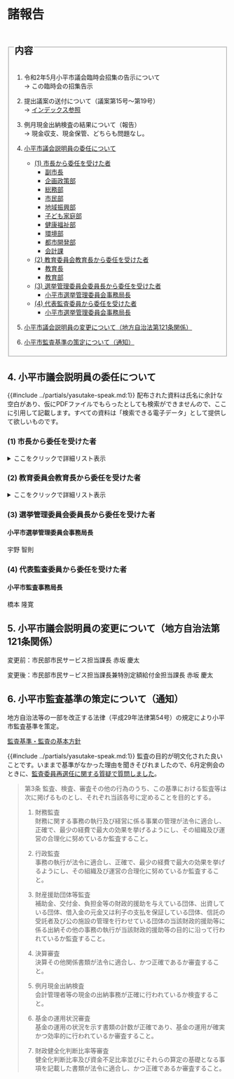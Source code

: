 # 諸報告
<fieldset class="nittei">
  <legend>
    <h2> 内容 </h2>
  </legend>

1. 令和2年5月小平市議会臨時会招集の告示について  
→ この臨時会の招集告示

1. 提出議案の送付について（議案第15号～第19号）  
→ [インデックス参照](./index.md)

1. 例月現金出納検査の結果について（報告）  
→ 現金収支、現金保管、どちらも問題なし。

1. [小平市議会説明員の委任について](#4-%E5%B0%8F%E5%B9%B3%E5%B8%82%E8%AD%B0%E4%BC%9A%E8%AA%AC%E6%98%8E%E5%93%A1%E3%81%AE%E5%A7%94%E4%BB%BB%E3%81%AB%E3%81%A4%E3%81%84%E3%81%A6)
    - [(1) 市長から委任を受けた者](#1-%E5%B8%82%E9%95%B7%E3%81%8B%E3%82%89%E5%A7%94%E4%BB%BB%E3%82%92%E5%8F%97%E3%81%91%E3%81%9F%E8%80%85)
        - [副市長](#%E5%89%AF%E5%B8%82%E9%95%B7)
        - [企画政策部](#%E4%BC%81%E7%94%BB%E6%94%BF%E7%AD%96%E9%83%A8)
        - [総務部](#%E7%B7%8F%E5%8B%99%E9%83%A8)
        - [市民部](#%E5%B8%82%E6%B0%91%E9%83%A8)
        - [地域振興部](#%E5%9C%B0%E5%9F%9F%E6%8C%AF%E8%88%88%E9%83%A8)
        - [子ども家庭部](#%E5%AD%90%E3%81%A9%E3%82%82%E5%AE%B6%E5%BA%AD%E9%83%A8)
        - [健康福祉部](#%E5%81%A5%E5%BA%B7%E7%A6%8F%E7%A5%89%E9%83%A8)
        - [環境部](#%E7%92%B0%E5%A2%83%E9%83%A8)
        - [都市開発部](#%E9%83%BD%E5%B8%82%E9%96%8B%E7%99%BA%E9%83%A8)
        - [会計課](#%E4%BC%9A%E8%A8%88%E8%AA%B2)
    - [(2) 教育委員会教育長から委任を受けた者](#2-%E6%95%99%E8%82%B2%E5%A7%94%E5%93%A1%E4%BC%9A%E6%95%99%E8%82%B2%E9%95%B7%E3%81%8B%E3%82%89%E5%A7%94%E4%BB%BB%E3%82%92%E5%8F%97%E3%81%91%E3%81%9F%E8%80%85)
        - [教育長](#%E6%95%99%E8%82%B2%E9%95%B7)
        - [教育部](#%E6%95%99%E8%82%B2%E9%83%A8)
    - [(3) 選挙管理委員会委員長から委任を受けた者](#3-%E9%81%B8%E6%8C%99%E7%AE%A1%E7%90%86%E5%A7%94%E5%93%A1%E4%BC%9A%E5%A7%94%E5%93%A1%E9%95%B7%E3%81%8B%E3%82%89%E5%A7%94%E4%BB%BB%E3%82%92%E5%8F%97%E3%81%91%E3%81%9F%E8%80%85)
        - [小平市選挙管理委員会事務局長](#%E5%B0%8F%E5%B9%B3%E5%B8%82%E9%81%B8%E6%8C%99%E7%AE%A1%E7%90%86%E5%A7%94%E5%93%A1%E4%BC%9A%E4%BA%8B%E5%8B%99%E5%B1%80%E9%95%B7)
    - [(4) 代表監査委員から委任を受けた者](#4-%E4%BB%A3%E8%A1%A8%E7%9B%A3%E6%9F%BB%E5%A7%94%E5%93%A1%E3%81%8B%E3%82%89%E5%A7%94%E4%BB%BB%E3%82%92%E5%8F%97%E3%81%91%E3%81%9F%E8%80%85)
        - [小平市選挙管理委員会事務局長](#%E5%B0%8F%E5%B9%B3%E5%B8%82%E9%81%B8%E6%8C%99%E7%AE%A1%E7%90%86%E5%A7%94%E5%93%A1%E4%BC%9A%E4%BA%8B%E5%8B%99%E5%B1%80%E9%95%B7)
1. [小平市議会説明員の変更について（地方自治法第121条関係）](#5-小平市議会説明員の変更について地方自治法第121条関係)
1. [小平市監査基準の策定について（通知）](#6-小平市監査基準の策定について通知)
</fieldset>

## 4. 小平市議会説明員の委任について
 {{#include ../partials/yasutake-speak.md:1}} 配布された資料は氏名に余計な空白があり、仮にPDFファイルでもらったとしても検索ができませんので、ここに引用して記載します。すべての資料は「検索できる電子データ」として提供して欲しいものです。

### (1) 市長から委任を受けた者

<details>
<summary>ここをクリックで詳細リスト表示</summary>

#### 副市長
伊藤 俊哉

#### 企画政策部
<table style="margin:0">
  <thead>
    <tr>
      <td>職</td>
      <td>氏名</td>
    </tr>
  </thead>
  <tbody>
    <tr>
      <td>部長</td>
      <td>津嶋 陽彦</td>
    </tr>
    <tr>
      <td>政策課 課長</td>
      <td>相澤 良子</td>
    </tr>
    <tr>
      <td>政策課 課長補佐兼政策担当係長</td>
      <td>森下 喜紹</td>
    </tr>
    <tr>
      <td>政策課 課長補佐兼総合計画担当係長</td>
      <td>横山 雅敏</td>
    </tr>
    <tr>
      <td>総合計画担当課 課長</td>
      <td>佐藤 恵美</td>
    </tr>
    <tr>
      <td>財政課 課長</td>
      <td>尾崎 正宏</td>
    </tr>
    <tr>
      <td>財政課 課長補佐兼財政担当係長</td>
      <td>高木 秋宗</td>
    </tr>
    <tr>
      <td>秘書広報課 課長</td>
      <td>関 正宏</td>
    </tr>
    <tr>
      <td>秘書広報課 課長補佐兼広報担当係長</td>
      <td>加藤 綾</td>
    </tr>
    <tr>
      <td>情報政策課 課長</td>
      <td>増原 一平</td>
    </tr>
    <tr>
      <td>情報政策課 課長補佐兼計画担当係長</td>
      <td>坂元 達郎</td>
    </tr>
    <tr>
      <td>情報政策課 課長補佐兼ICT政策担当係長</td>
      <td>石原 健太郎</td>
    </tr>
    <tr>
      <td>行政経営担当部長</td>
      <td>有川 知樹</td>
    </tr>
    <tr>
      <td>行政経営課 課長</td>
      <td>湯浅 忠</td>
    </tr>
    <tr>
      <td>行政経営課 課長補佐兼行財政改革担当係長</td>
      <td>小栁 壮太</td>
    </tr>
    <tr>
      <td>行政経営課 課長補佐兼行財政改革担当係長</td>
      <td>神谷 恭仁子</td>
    </tr>
    <tr>
      <td>公共施設マネジメント課 課長</td>
      <td>濱本 一孝</td>
    </tr>
    <tr>
      <td>公共施設マネジメント課 課長補佐兼施設マネジメント担当係長</td>
      <td>伊藤 集</td>
    </tr>
    <tr>
      <td>公共施設マネジメント課 課長補佐兼施設マネジメント担当係長</td>
      <td>戸部 陽介</td>
    </tr>
    <tr>
      <td>公共施設マネジメント課 課長補佐兼施設財産担当係長</td>
      <td>吉崎 明宏</td>
    </tr>
  </tbody>
</table>

#### 総務部
<table style="margin:0">
  <thead>
    <tr>
      <td>職</td>
      <td>氏名</td>
    </tr>
  </thead>
  <tbody>
    <tr>
      <td>部長</td>
      <td>白倉 克彦</td>
    </tr>
    <tr>
      <td>総務課 課長</td>
      <td>原 儀和</td>
    </tr>
    <tr>
      <td>総務課 課長補佐兼総務担当係長</td>
      <td>新井 伸次郎</td>
    </tr>
    <tr>
      <td>契約検査課 課長</td>
      <td>細谷 毅</td>
    </tr>
    <tr>
      <td>検査担当課 課長</td>
      <td>後藤 信章</td>
    </tr>
    <tr>
      <td>職員課 課長</td>
      <td>後藤 仁</td>
    </tr>
    <tr>
      <td>職員課 課長補佐兼人事研修担当係長</td>
      <td>塩田 尚子</td>
    </tr>
    <tr>
      <td>労務・人事制度担当課 課長</td>
      <td>松本 高志</td>
    </tr>
    <tr>
      <td>危機管理担当部長兼地域安全課長</td>
      <td>河原 順一</td>
    </tr>
    <tr>
      <td>防災危機管理課 課長</td>
      <td>秋田 淳一</td>
    </tr>
    <tr>
      <td>防災危機管理課 課長補佐兼防災危機管理担当係長</td>
      <td>西本 和幸</td>
    </tr>
    <tr>
      <td>地域安全課 課長補佐兼地域安全担当係長</td>
      <td>藤井 洋</td>
    </tr>
  </tbody>
</table>

#### 市民部

<table style="margin:0">
  <thead>
    <tr>
      <td>職</td>
      <td>氏名</td>
    </tr>
  </thead>
  <tbody>
    <tr>
      <td>部長</td>
      <td>柳瀨 正明</td>
    </tr>
    <tr>
      <td>市民課 課長</td>
      <td>山本 清隆</td>
    </tr>
    <tr>
      <td>市民課 課長補佐兼管理担当係長</td>
      <td>小松 正典</td>
    </tr>
    <tr>
      <td>市民課 課長補佐兼佐兼特別定額給付金担当係長</td>
      <td>野口 文男</td>
    </tr>
    <tr>
      <td>市民課 課長補佐兼佐兼特別定額給付金担当係長</td>
      <td>高松 弘一</td>
    </tr>
    <tr>
      <td>市民課 市民サービス担当課長</td>
      <td>赤坂 慶太</td>
    </tr>
    <tr>
      <td>東部出張所 所長（副参事）</td>
      <td>鬼澤 晋一郎</td>
    </tr>
    <tr>
      <td>西部出張所 所長（副参事）</td>
      <td>梅田 真吾</td>
    </tr>
    <tr>
      <td>税務課 課長</td>
      <td>黒山 忠成</td>
    </tr>
    <tr>
      <td>税務課 長補佐兼市民税担当係長</td>
      <td>尾崎 元治</td>
    </tr>
    <tr>
      <td>税務課 長補佐兼家屋・償却資産担当係長</td>
      <td>諸岡 庸介</td>
    </tr>
    <tr>
      <td>収納課 課長</td>
      <td>水野 隆</td>
    </tr>
    <tr>
      <td>収納課 長補佐兼収納担当係長</td>
      <td>高橋 理</td>
    </tr>
  </tbody>
</table>

#### 地域振興部
<table style="margin:0">
  <thead>
    <tr>
      <td>職</td>
      <td>氏名</td>
    </tr>
  </thead>
  <tbody>
    <tr>
      <td>部長</td>
      <td>余語 聡</td>
    </tr>
    <tr>
      <td>市民協働・男女参画推進課 課長</td>
      <td>松尾 英条</td>
    </tr>
    <tr>
      <td>市民協働・男女参画推進課 課長補佐兼市民協働担当係長</td>
      <td>内田 直樹</td>
    </tr>
    <tr>
      <td>市民協働・男女参画推進課 課長補佐兼市民協働担当係長</td>
      <td>村田 美紀</td>
    </tr>
    <tr>
      <td>産業振興課 課長</td>
      <td>齋藤 貴彦</td>
    </tr>
    <tr>
      <td>産業振興課 課長補佐兼商工担当係長</td>
      <td>脇本 夏樹</td>
    </tr>
    <tr>
      <td>地域振興部文化スポーツ担当部長兼健康福祉部健康・保険担当部長</td>
      <td>篠宮 智己</td>
    </tr>
    <tr>
      <td>文化スポーツ課 課長</td>
      <td>島田 秀幸</td>
    </tr>
    <tr>
      <td>文化スポーツ課 課長補佐兼文化振興・施設管理担当係長</td>
      <td>大竹 博文</td>
    </tr>
    <tr>
      <td>文化スポーツ課 課長補佐兼文化財担当係長</td>
      <td>小川 望</td>
    </tr>
    <tr>
      <td>スポーツ振興担当課 課長</td>
      <td>三井 慎二郎</td>
    </tr>
  </tbody>
</table>

#### 子ども家庭部
<table style="margin:0">
  <thead>
    <tr>
      <td>職</td>
      <td>氏名</td>
    </tr>
  </thead>
  <tbody>
    <tr>
      <td>部長</td>
      <td>伊藤 祐子</td>
    </tr>
    <tr>
      <td>子育て支援課 課長</td>
      <td>石野 義史</td>
    </tr>
    <tr>
      <td>子育て支援課 課長補佐兼学童担当係長</td>
      <td>林 啓介</td>
    </tr>
    <tr>
      <td>家庭支援担当課 課長</td>
      <td>柳瀬 一之</td>
    </tr>
    <tr>
      <td>保育課 課長</td>
      <td>森田 恒明</td>
    </tr>
    <tr>
      <td>保育課 課長補佐兼庶務担当係長</td>
      <td>入澤 秀和</td>
    </tr>
    <tr>
      <td>保育指導担当課長</td>
      <td>永田 弘子</td>
    </tr>
    <tr>
      <td>大沼保育園 園長（副参事）</td>
      <td>島根 慶子</td>
    </tr>
    <tr>
      <td>喜平保育園 園長（副参事）</td>
      <td>白倉 めぐみ</td>
    </tr>
    <tr>
      <td>津田保育園 園長（副参事）</td>
      <td>小島 みゆき</td>
    </tr>
    <tr>
      <td>小川保育園 園長（副参事）</td>
      <td>児玉 志佳</td>
    </tr>
    <tr>
      <td>小川西保育園 園長（副参事）</td>
      <td>松田 由巳</td>
    </tr>
    <tr>
      <td>仲町保育園 園長（副参事）</td>
      <td>西稔 利江子</td>
    </tr>
    <tr>
      <td>花小金井保育園 園長（副参事）</td>
      <td>青木 睦子</td>
    </tr>
    <tr>
      <td>上宿保育園 園長（副参事）</td>
      <td>佐藤 典子</td>
    </tr>
    <tr>
      <td>上水南保育園 園長（副参事）</td>
      <td>小原 智子</td>
    </tr>
  </tbody>
</table>

#### 健康福祉部
<table style="margin:0">
  <thead>
    <tr>
      <td>職</td>
      <td>氏名</td>
    </tr>
  </thead>
  <tbody>
    <tr>
      <td>部長</td>
      <td>滝澤 徳一</td>
    </tr>
    <tr>
      <td>生活支援課 課長</td>
      <td>井出 実紀</td>
    </tr>
    <tr>
      <td>生活支援課 課長補佐兼保護担当係長</td>
      <td>前田 昌彦</td>
    </tr>
    <tr>
      <td>高齢者支援課 課長</td>
      <td>藤川 晶夫</td>
    </tr>
    <tr>
      <td>高齢者支援課 課長補佐兼計画担当係長</td>
      <td>赤坂 麻由</td>
    </tr>
    <tr>
      <td>高齢者支援課 課長補佐兼保険・医療・介護連携担当係長</td>
      <td>星野 眞由美</td>
    </tr>
    <tr>
      <td>地域包括ケア推進担当課長</td>
      <td>島田 義之</td>
    </tr>
    <tr>
      <td>障害者支援課 課長</td>
      <td>岡田 敬夫</td>
    </tr>
    <tr>
      <td>障害者支援課 課長補佐兼事業推進担当係長</td>
      <td>鈴木 威人</td>
    </tr>
    <tr>
      <td>健康推進課 課長</td>
      <td>櫻井 健</td>
    </tr>
    <tr>
      <td>健康推進課 課長補佐兼予防担当係長</td>
      <td>杉田 周司</td>
    </tr>
    <tr>
      <td>健康推進課 課長補佐兼保険指導担当係長</td>
      <td>永田 幹子</td>
    </tr>
    <tr>
      <td>保険年金課 課長</td>
      <td>澁谷 俊興</td>
    </tr>
    <tr>
      <td>保険年金課 課長補佐兼国民健康保険担当係長</td>
      <td>河野 由里子</td>
    </tr>
    <tr>
      <td>保険年金課 課長補佐兼後期高齢者医療担当係長</td>
      <td>後藤 弘和</td>
    </tr>
  </tbody>
</table>

#### 環境部

<table style="margin:0">
  <thead>
    <tr>
      <td>職</td>
      <td>氏名</td>
    </tr>
  </thead>
  <tbody>
    <tr>
      <td>部長</td>
      <td>田中 博晶</td>
    </tr>
    <tr>
      <td>環境政策課 課長</td>
      <td>神山 伸一</td>
    </tr>
    <tr>
      <td>環境政策課 課長補佐兼計画推進担当係長</td>
      <td>奥村 修二</td>
    </tr>
    <tr>
      <td>資源循環課 課長</td>
      <td>足立 浩志</td>
    </tr>
    <tr>
      <td>資源循環課 課長補佐兼管理担当係長</td>
      <td>市川 正巳</td>
    </tr>
    <tr>
      <td>水と緑と公園課 課長</td>
      <td>佐藤 幹也</td>
    </tr>
    <tr>
      <td>水と緑と公園課 課長補佐兼緑政担当係長</td>
      <td>鹿島 幸宏</td>
    </tr>
    <tr>
      <td>水と緑と公園課 課長補佐兼用水担当係長</td>
      <td>山下 和哉</td>
    </tr>
    <tr>
      <td>下水道課 課長</td>
      <td>萩原 学</td>
    </tr>
    <tr>
      <td>下水道課 課長補佐兼庶務担当係長</td>
      <td>小野 高由</td>
    </tr>
  </tbody>
</table>

#### 都市開発部
<table style="margin:0">
  <thead>
    <tr>
      <td>職</td>
      <td>氏名</td>
    </tr>
  </thead>
  <tbody>
    <tr>
      <td>部長</td>
      <td>村田 潔</td>
    </tr>
    <tr>
      <td>都市計画課 課長</td>
      <td>星野 賢二</td>
    </tr>
    <tr>
      <td>都市計画課 課長補佐兼開発指導担当係長</td>
      <td>吉田 将人</td>
    </tr>
    <tr>
      <td>建築指導準備課 課長</td>
      <td>清水 幸世</td>
    </tr>
    <tr>
      <td>建築指導準備課 課長補佐兼管理担当係長</td>
      <td>馬場 健吾</td>
    </tr>
    <tr>
      <td>建築確認担当課 課長</td>
      <td>田村 一徳</td>
    </tr>
    <tr>
      <td>公共交通課 課長</td>
      <td>照井 幸枝</td>
    </tr>
    <tr>
      <td>地域整備支援課 課長</td>
      <td>清水 克敏</td>
    </tr>
    <tr>
      <td>地域整備支援課 課長補佐兼地域整備支援担当係長</td>
      <td>越智 亮輔</td>
    </tr>
    <tr>
      <td>都市建設担当部長</td>
      <td>首藤 博之</td>
    </tr>
    <tr>
      <td>道路課 課長</td>
      <td>金子 一道</td>
    </tr>
    <tr>
      <td>道路課 課長補佐兼計画担当係長</td>
      <td>郷間 睦仁</td>
    </tr>
    <tr>
      <td>道路課 課長補佐兼建設事業所担当係長</td>
      <td>長峯 直人</td>
    </tr>
    <tr>
      <td>道路課 課長補佐兼工事担当係長</td>
      <td>乾 大輔</td>
    </tr>
    <tr>
      <td>公共工事担当課 課長</td>
      <td>菊田 隆幸</td>
    </tr>
    <tr>
      <td>都市計画道路担当課長</td>
      <td>眞子 恭徳</td>
    </tr>
    <tr>
      <td>交通対策課 課長</td>
      <td>和田 明浩</td>
    </tr>
    <tr>
      <td>施設整備課 課長</td>
      <td>石川 順一</td>
    </tr>
    <tr>
      <td>施設整備課 課長補佐兼整備担当係長</td>
      <td>桃井 州士</td>
    </tr>
  </tbody>
</table>

#### 会計課
<table style="margin:0">
  <thead>
    <tr>
      <td>職</td>
      <td>氏名</td>
    </tr>
  </thead>
  <tbody>
    <tr>
      <td>会計管理者兼会計課長</td>
      <td>石川 進司</td>
    </tr>
    <tr>
      <td>会計課 課長補佐兼会計担当係長</td>
      <td>山鹿 寛之</td>
    </tr>
  </tbody>
</table>

</details>

### (2) 教育委員会教育長から委任を受けた者

<details>
<summary>ここをクリックで詳細リスト表示</summary>

#### 教育長
古川 正之

#### 教育部
<table style="margin:0">
  <thead>
    <tr>
      <td>職</td>
      <td>氏名</td>
    </tr>
  </thead>
  <tbody>
    <tr>
      <td>教育長</td>
      <td>古川 正之</td>
    </tr>
    <tr>
      <td>部長</td>
      <td>川上 吉晴</td>
    </tr>
    <tr>
      <td>教育指導担当部長兼指導課長</td>
      <td>国冨 尊</td>
    </tr>
    <tr>
      <td>地域学習担当部長</td>
      <td>安部 幸一郎</td>
    </tr>
    <tr>
      <td>教育総務課 課長</td>
      <td>市川 裕之</td>
    </tr>
    <tr>
      <td>教育総務課 課長補佐兼総務担当係長</td>
      <td>山本 真由美</td>
    </tr>
    <tr>
      <td>教育総務課 課長補佐兼施設担当係長</td>
      <td>金子 浩司</td>
    </tr>
    <tr>
      <td>学務課 課長</td>
      <td>飯島 健一</td>
    </tr>
    <tr>
      <td>学務課 課長補佐兼学事担当係長</td>
      <td>松長 功二</td>
    </tr>
    <tr>
      <td>教育施策推進担当課長</td>
      <td>中村 和哉</td>
    </tr>
    <tr>
      <td>指導課 課長補佐兼管理担当係長</td>
      <td>岡村 由美子</td>
    </tr>
    <tr>
      <td>小平市立学校給食センター 所長</td>
      <td>関口 優一</td>
    </tr>
    <tr>
      <td>地域学習支援課 課長</td>
      <td>季高 一成</td>
    </tr>
    <tr>
      <td>地域学習支援課 課長補佐兼事業推進担当係長</td>
      <td>野口 文男</td>
    </tr>
    <tr>
      <td>小平市中央公民館 館長</td>
      <td>坂本 伸之</td>
    </tr>
    <tr>
      <td>小平市中央公民館 館長補佐兼事業担当係長</td>
      <td>佐藤 崇</td>
    </tr>
    <tr>
      <td>小平市中央図書館 館長</td>
      <td>利光 良平</td>
    </tr>
    <tr>
      <td>小平市中央図書館 館長補佐兼庶務担当係長</td>
      <td>高松 弘一</td>
    </tr>
    <tr>
      <td>小平市立花小金井図書館 館長</td>
      <td>橘田 真</td>
    </tr>
  </tbody>
</table>

</details>

### (3) 選挙管理委員会委員長から委任を受けた者
#### 小平市選挙管理委員会事務局長
宇野 智則

### (4) 代表監査委員から委任を受けた者
#### 小平市監査事務局長
橋本 隆寛

## 5. 小平市議会説明員の変更について（地方自治法第121条関係）
変更前：市民部市民サービス担当課長 赤坂 慶太

変更後：市民部市民サ－ビス担当課長兼特別定額給付金担当課長 赤坂 慶太

## 6. 小平市監査基準の策定について（通知）
地方自治法等の一部を改正する法律（平成29年法律第54号）の規定により小平市監査基準を策定。

[監査基準・監査の基本方針](https://www.city.kodaira.tokyo.jp/kurashi/043/043427.html)

 {{#include ../partials/yasutake-speak.md:1}} 監査の目的が明文化された良いことです。いままで基準がなかった理由を聞きそびれましたので、6月定例会のときに、[監査委員再選任に関する質疑で質問しました](../../20200602_teireikai/gian-20.html#主な質疑)。

>第3条 監査、検査、審査その他の行為のうち、この基準における監査等は次に掲げるものとし、それぞれ当該各号に定めることを目的とする。
>
>1. 財務監査  
財務に関する事務の執行及び経営に係る事業の管理が法令に適合し、正確で、最少の経費で最大の効果を挙げるようにし、その組織及び運営の合理化に努めているか監査すること。
>
>1. 行政監査  
事務の執行が法令に適合し、正確で、最少の経費で最大の効果を挙げるようにし、その組織及び運営の合理化に努めているか監査すること。
>
>1. 財産援助団体等監査  
>補助金、交付金、負担金等の財政的援助を与えている団体、出資している団体、借入金の元金又は利子の支払を保証している団体、信託の受託者及び公の施設の管理を行わせている団体の当該財政的援助等に係る出納その他の事務の執行が当該財政的援助等の目的に沿って行われているか監査すること。
>
>1. 決算審査  
決算その他関係書類が法令に適合し、かつ正確であるか審査すること。
>
>1. 例月現金出納検査  
会計管理者等の現金の出納事務が正確に行われているか検査すること。
>
>1. 基金の運用状況審査  
基金の運用の状況を示す書類の計数が正確であり、基金の運用が確実かつ効率的に行われているか審査すること。
>
>1. 財政健全化判断比率等審査  
健全化判断比率及び資金不足比率並びにそれらの算定の基礎となる事項を記載した書類が法令に適合し、かつ正確であるか審査すること。

